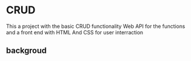 # CRUD

This a project with the basic CRUD functionality
Web API for the functions and a front end with HTML And CSS for user interraction
 

 ## backgroud
 